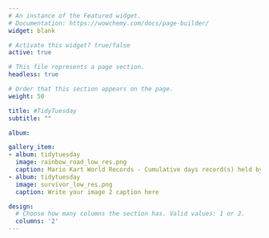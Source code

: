 ```yaml
---
# An instance of the Featured widget.
# Documentation: https://wowchemy.com/docs/page-builder/
widget: blank

# Activate this widget? true/false
active: true

# This file represents a page section.
headless: true

# Order that this section appears on the page.
weight: 50

title: #TidyTuesday
subtitle: ""

album:

gallery_item:
- album: tidytuesday
  image: rainbow_road_low_res.png
  caption: Mario Kart World Records - Cumulative days record(s) held by players. 
- album: tidytuesday
  image: survivor_low_res.png
  caption: Write your image 2 caption here

design:
  # Choose how many columns the section has. Valid values: 1 or 2.
  columns: '2'
---
```


